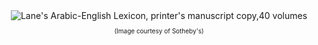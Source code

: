 <div align="center" style="max-width : 100%;max-height : 100%">
<img alt="Lane's Arabic-English Lexicon, printer's manuscript copy,40 volumes" src="/images/Lexicon35.png"></img>
<p  style="font-size : x-small;text-align : center">(Image courtesy of Sotheby's)</p>
</div>
